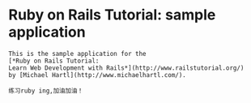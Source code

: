 # Ruby on Rails Tutorial: sample application
    
	This is the sample application for the
	[*Ruby on Rails Tutorial:
	Learn Web Development with Rails*](http://www.railstutorial.org/)
	by [Michael Hartl](http://www.michaelhartl.com/).

	练习ruby ing,加油加油！
